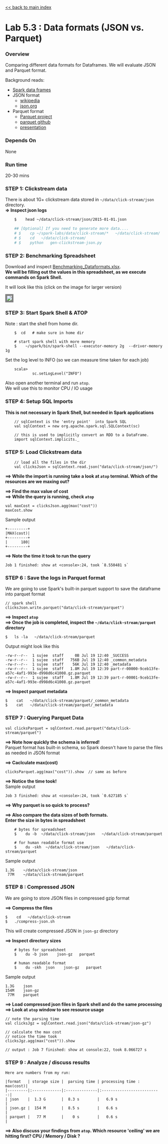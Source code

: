 <link rel='stylesheet' href='../assets/css/main.css'/>

[<< back to main index](../README.md) 

Lab 5.3 : Data formats (JSON vs.  Parquet)
==========================================

### Overview
Comparing different data formats for Dataframes.  We will evaluate JSON and Parquet format.

Background reads:
- [Spark data frames](https://spark.apache.org/docs/latest/sql-programming-guide.html)
- JSON format 
    - [wikipedia](https://en.wikipedia.org/wiki/JSON)
    - [json.org](http://json.org/)
- Parquet format
    - [Parquet project](https://parquet.apache.org/)
    - [parquet github](https://github.com/Parquet/parquet-format)
    - [presentation](http://www.slideshare.net/larsgeorge/parquet-data-io-philadelphia-2013)

### Depends On 
None

### Run time
20-30 mins


### STEP 1: Clickstream data
There is about 1G+ clickstream data stored in `~/data/click-stream/json` directory.  
**=> Inspect json logs**  

```bash
    $    head ~/data/click-stream/json/2015-01-01.json

    ## [Optional] If you need to generate more data....
    # $    cp ~/spark-labs/data/click-stream/*   ~/data/click-stream/
    # $    cd   ~/data/click-stream/
    # $    python   gen-clickstream-json.py
```


### STEP 2: Benchmarking Spreadsheet
Download and inspect [Benchmarking_Dataformats.xlsx](Benchmarking_Dataformats.xlsx).  
**We will be filling out the values in this spreadsheet, as we execute commands on Spark Shell.**

It will look like this (click on the image for larger version)

<a href="../images/5.3a.png"><img src="../images/5.3a-small.png" style="border: 5px solid grey; max-width:100%;"/></a>


### STEP 3: Start Spark Shell & ATOP

Note : start the shell from home dir.

```
    $  cd   # make sure in home dir

    # start spark shell with more memory
    $    ~/spark/bin/spark-shell --executor-memory 2g  --driver-memory 1g
```


Set the log level to INFO (so we can measure time taken for each job)
```
    scala> 
            sc.setLogLevel("INFO")
```

Also open another terminal and run `atop`.  
We will use this to monitor CPU / IO usage 

### STEP 4: Setup SQL Imports

**This is not necessary in Spark Shell, but needed in Spark applications**
```
    // sqlContext is the 'entry point'  into Spark SQL
    val sqlContext = new org.apache.spark.sql.SQLContext(sc)
    
    // this is used to implicitly convert an RDD to a DataFrame.
    import sqlContext.implicits._
```

### STEP 5: Load Clickstream data
```    
    // load all the files in the dir
    val clicksJson = sqlContext.read.json("data/click-stream/json/")
```

**==> While the import is running take a look at `atop` terminal.  Which of the resources are we maxing out?**

**==> Find the max value of cost**   
**==> While the query is running, check `atop`**  

    val maxCost = clicksJson.agg(max("cost"))
    maxCost.show

Sample output

    +---------+
    |MAX(cost)|
    +---------+
    |      180|
    +---------+

**==> Note the time it took to run the query**

    Job 1 finished: show at <console>:24, took `8.550481 s`


### STEP 6 : Save the logs in Parquet format

We are going to use Spark's built-in parquet support to save the dataframe into parquet format


    // spark shell
    clicksJson.write.parquet("data/click-stream/parquet")

**==> Inspect `atop`**  
**==> Once the job is completed, inspect the `~/data/click-stream/parquet` directory** 

    $   ls -la   ~/data/click-stream/parquet


Output might look like this

    -rw-r--r--  1 sujee  staff     0B Jul 19 12:40 _SUCCESS
    -rw-r--r--  1 sujee  staff   756B Jul 19 12:40 _common_metadata
    -rw-r--r--  1 sujee  staff    56K Jul 19 12:40 _metadata
    -rw-r--r--  1 sujee  staff   1.8M Jul 19 12:39 part-r-00000-9ceb13fe-a57c-4af1-993e-d998d6c41008.gz.parquet
    -rw-r--r--  1 sujee  staff   1.8M Jul 19 12:39 part-r-00001-9ceb13fe-a57c-4af1-993e-d998d6c41008.gz.parquet

**==> Inspect parquet metadata**  

    $    cat   ~/data/click-stream/parquet/_common_metadata
    $    cat   ~/data/click-stream/parquet/_metadata


### STEP 7 : Querying Parquet Data
  
    val clicksParquet = sqlContext.read.parquet("data/click-stream/parquet")

**==> Note how quickly the schema is inferred!**  
Parquet format has built-in schema, so Spark doesn't have to parse the files as needed in JSON format

**==> Caclculate max(cost)**   

    clicksParquet.agg(max("cost")).show  // same as before

**==> Notice the time took!**    
Sample output

    Job 3 finished: show at <console>:24, took `0.627185 s`


**==> Why parquet is so quick to process?** 

**==> Also compare the data sizes of both formats.   
Enter the size in bytes in spreadsheet**  
```
    # bytes for spreadsheet
    $    du -b  ~/data/click-stream/json   ~/data/click-stream/parquet

    # for human readable format use
    $    du -skh  ~/data/click-stream/json   ~/data/click-stream/parquet
```


Sample output

    1.3G    ~/data/click-stream/json
     77M    ~/data/click-stream/parquet


### STEP 8 : Compressed JSON

We are going to store JSON files in compressed gzip format

**==> Compress the files**  

    $    cd   ~/data/click-stream
    $   ./compress-json.sh

This will create compressed JSON in `json-gz` directory

**==> Inspect directory sizes**  
    
```
    # bytes for spreadsheet
    $    du -b json    json-gz   parquet 

    # human readable format
    $    du -skh  json    json-gz   parquet  
```

Sample output

    1.3G    json
    154M    json-gz
     77M    parquet


**==> Load compressed json files in Spark shell and do the same processing**  
**==> Look at `atop` window to see resource usage**  

    // note the parsing time
    val clicksJgz = sqlContext.read.json("data/click-stream/json-gz")

    // calculate the max cost
    // notice the time took
    clicksJgz.agg(max("cost")).show

    // output : Job 7 finished: show at console:22, took 8.066727 s


### STEP 9 : Analyze / discuss results


    Here are numbers from my run:
    
    |format   | storage size |  parsing time | processing time : max(cost)|
    |---------|:-------------|:--------------|:--------------------------:|
    | json    |  1.3 G       |  8.3 s        |   6.9 s                    |
    | json.gz |  154 M       |  8.5 s        |   6.6 s                    | 
    | parquet |   77 M       |    0 s        |   0.6 s                    | 


**==> Also discuss your findings from `atop`.  Which resource 'ceiling' we are hitting first?  CPU / Memory / Disk ?**

